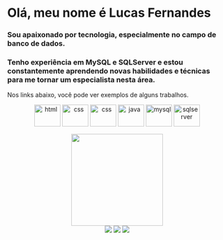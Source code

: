 # Olá, meu nome é Lucas Fernandes
### Sou apaixonado por tecnologia, especialmente no campo de banco de dados. 
### Tenho experiência em MySQL e SQLServer e estou constantemente aprendendo novas habilidades e técnicas para me tornar um especialista nesta área.

Nos links abaixo, você pode ver exemplos de alguns trabalhos.

<div align="center">
   <a href="https://github.com/lucasrx6">
      <img align="center" alt="html" height="50" width="60" src="https://cdn.jsdelivr.net/gh/devicons/devicon/icons/html5/html5-original-wordmark.svg"><a/>
      
      
   <a href="https://github.com/lucasrx6">
      <img align="center" alt="css" height="50" width="60" src="https://cdn.jsdelivr.net/gh/devicons/devicon/icons/css3/css3-original-wordmark.svg"><a/>
      
      
   <a href="https://github.com/Lucasrx6/Biblioteca">
      <img align="center" alt="css" height="50" width="60" src="https://cdn.jsdelivr.net/gh/devicons/devicon/icons/bootstrap/bootstrap-original-wordmark.svg" /><a/>
      
      
   <a href="https://github.com/lucasrx6">
      <img align="center" alt="java" height="50" width="60" src="https://cdn.jsdelivr.net/gh/devicons/devicon/icons/java/java-original-wordmark.svg"><a/>
      
      
   <a href="https://github.com/Lucasrx6/db_techfacil">
      <img align="center" alt="mysql" height="50" width="60" src="https://cdn.jsdelivr.net/gh/devicons/devicon/icons/mysql/mysql-original-wordmark.svg"><a/>
      
     
   <a href="https://github.com/Lucasrx6/SQL-db_discoteca">
      <img align="center" alt="sqlserver" height="50" width="60" src="https://cdn.jsdelivr.net/gh/devicons/devicon/icons/microsoftsqlserver/microsoftsqlserver-plain-wordmark.svg"><a/>
  
</div><br>
<div align="center">
  <a href="https://github.com/lucasrx6">
  <img height="210em" src="https://github-readme-stats.vercel.app/api?username=lucasrx6&show_icons=true&theme=dracula&include_all_commits=true&count_private=true"/></a>
</div>
    
<div align="center">
    <a href="https://www.facebook.com/lucas.fernandes.199666" target="_blank">
        <img src="https://img.shields.io/badge/Facebook-1877F2?style=for-the-badge&logo=facebook&logoColor=white" target="_blank"/><a/>
    <a href="https://www.instagram.com/fernand.luks/" target="_blank">
        <img src="https://img.shields.io/badge/Instagram-E4405F?style=for-the-badge&logo=instagram&logoColor=white" target="_blank"/><a/>
    <a href="https://www.linkedin.com/in/lucas-fernandes-de-oliveira-011813154" target="_blank">
        <img src="https://img.shields.io/badge/LinkedIn-0077B5?style=for-the-badge&logo=linkedin&logoColor=white" target="_blank"/><a/>
</div>
<div align="center">  
</div>
